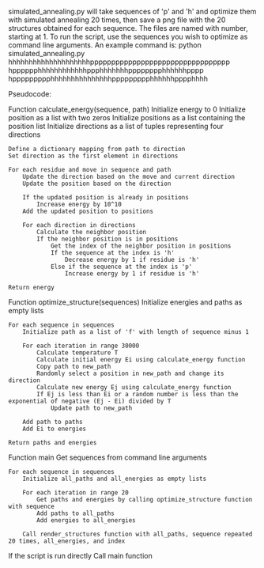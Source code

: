 simulated_annealing.py will take sequences of 'p' and 'h' and optimize them with simulated annealing 20 times, then save a png file with the 20 structures obtained for each sequence. The files
are named with number, starting at 1.
To run the script, use the sequences you wish to optimize as command line arguments. An example command is:
python simulated_annealing.py hhhhhhhhhhhhhhhhhhhhppppppppppppppppppppppppppppppppp hpppppphhhhhhhhhhhhppphhhhhhhpppppppphhhhhhpppp hppppppppphhhhhhhhhhhhhhhppppppppphhhhhhpppphhhh


Pseudocode:

Function calculate_energy(sequence, path)
    Initialize energy to 0
    Initialize position as a list with two zeros
    Initialize positions as a list containing the position list
    Initialize directions as a list of tuples representing four directions

    Define a dictionary mapping from path to direction
    Set direction as the first element in directions

    For each residue and move in sequence and path
        Update the direction based on the move and current direction
        Update the position based on the direction

        If the updated position is already in positions
            Increase energy by 10^10
        Add the updated position to positions

        For each direction in directions
            Calculate the neighbor position
            If the neighbor position is in positions
                Get the index of the neighbor position in positions
                If the sequence at the index is 'h'
                    Decrease energy by 1 if residue is 'h'
                Else if the sequence at the index is 'p'
                    Increase energy by 1 if residue is 'h'

    Return energy

Function optimize_structure(sequences)
    Initialize energies and paths as empty lists

    For each sequence in sequences
        Initialize path as a list of 'f' with length of sequence minus 1

        For each iteration in range 30000
            Calculate temperature T
            Calculate initial energy Ei using calculate_energy function
            Copy path to new_path
            Randomly select a position in new_path and change its direction
            Calculate new energy Ej using calculate_energy function
            If Ej is less than Ei or a random number is less than the exponential of negative (Ej - Ei) divided by T
                Update path to new_path

        Add path to paths
        Add Ei to energies

    Return paths and energies

Function main
    Get sequences from command line arguments

    For each sequence in sequences
        Initialize all_paths and all_energies as empty lists

        For each iteration in range 20
            Get paths and energies by calling optimize_structure function with sequence
            Add paths to all_paths
            Add energies to all_energies

        Call render_structures function with all_paths, sequence repeated 20 times, all_energies, and index

If the script is run directly
    Call main function
